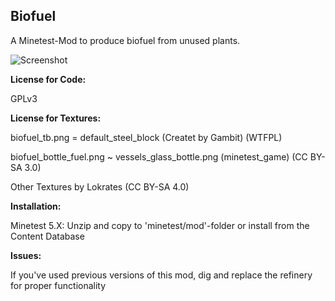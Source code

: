 ## Biofuel
A Minetest-Mod to produce biofuel from unused plants.


![Screenshot](https://github.com/Lokrates/biofuel/blob/master/screenshot.png)


**License for Code:**

GPLv3


**License for Textures:**

biofuel_tb.png = default_steel_block (Createt by Gambit) (WTFPL)

biofuel_bottle_fuel.png ~ vessels_glass_bottle.png (minetest_game) (CC BY-SA 3.0)

Other Textures by Lokrates (CC BY-SA 4.0)

**Installation:**

Minetest 5.X:	Unzip and copy to 'minetest/mod'-folder or install from the Content Database

**Issues:**

If you've used previous versions of this mod, dig and replace the refinery for proper functionality
